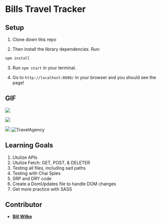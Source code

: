 # Bills Travel Tracker

## Setup

1. Clone down this repo

2. Then install the library dependencies. Run:

```bash
npm install
```

3. Run `npm start` in your terminal. 

4. Go to `http://localhost:8080/` in your browser and you should see the page!

## GIF

  <a href="https://giphy.com/gifs/ZccjBpcVa3EailBzki/html5"><img          src="https://giphy.com/gifs/ZccjBpcVa3EailBzki/html5"/></a>

  <a href="https://media.giphy.com/media/ZccjBpcVa3EailBzki/giphy.gif"><img          src="https://media.giphy.com/media/ZccjBpcVa3EailBzki/giphy.gif"/></a>


![](https://media.giphy.com/media/Ss5IpNutb173Rvhaua/giphy.gif)
![TravelAgency](https://media.giphy.com/media/ZccjBpcVa3EailBzki/giphy.gif)


## Learning Goals

1. Utulize APIs 
2. Utulize Fetch: GET, POST, & DELETER
3. Testing all files, including sad paths
4. Testing with Chai Spies
5. SRP and DRY code
6. Create a DomUpdates file to handle DOM changes
7. Get more practice with SASS

## Contributor

* **[Bill Wilke](https://github.com/billwilke42)**
